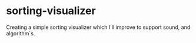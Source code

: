 # sorting-visualizer
Creating a simple sorting visualizer which I'll improve to support sound, and algorithm`s.
